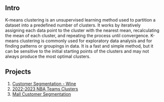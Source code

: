 ## Intro
K-means clustering is an unsupervised learning method used to partition a dataset into a predefined number of clusters. It works by iteratively assigning each
data point to the cluster with the nearest mean, recalculating the mean of each cluster, and repeating the process until convergence. K-means clustering is commonly 
used for exploratory data analysis and for finding patterns or groupings in data. It is a fast and simple method, but it can be sensitive to the initial starting 
points of the clusters and may not always produce the most optimal clusters.

## Projects
1. [Customer Segmentation - Wine](https://github.com/djbrown227/Daniel_Portfolio/blob/main/Clustering/Customer%20Segmentation%20-Wine.pdf)
2. [2022-2023 NBA Teams Clusters](https://github.com/djbrown227/Daniel_Portfolio/blob/main/Clustering/NBA%20Teams%202023%20-%20Clustered.pdf)
3. [Mall Customer Segmentation](https://github.com/djbrown227/Daniel_Portfolio/blob/main/Clustering/Mall%20Segmentation%20-%202%20Features%20Expanded.pdf)
